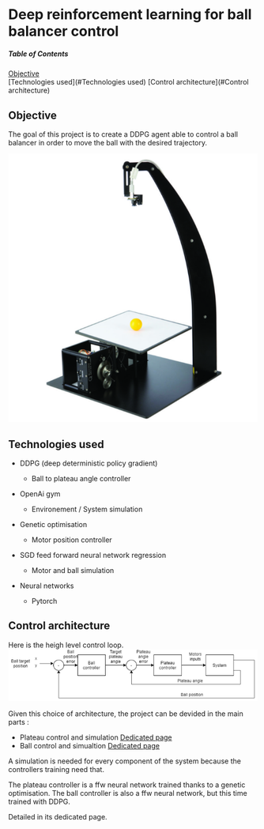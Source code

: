 # Deep reinforcement learning for ball balancer control
##### Table of Contents

[Objective](#Objective)  
[Technologies used](#Technologies used) 
[Control architecture](#Control architecture) 

## Objective

The goal of this project is to create a DDPG agent able to control a ball balancer in order to move the ball with the desired trajectory.

![alt text](misc/bb.PNG)

## Technologies used

* DDPG (deep deterministic policy gradient)
    * Ball to plateau angle controller
    
* OpenAi gym
    * Environement / System simulation
    
* Genetic optimisation
    * Motor position controller
  
* SGD feed forward neural network regression
  * Motor and ball simulation
  
* Neural networks
  * Pytorch
  
## Control architecture

Here is the heigh level control loop.
![alt text](misc/controlArchi.png)

Given this choice of architecture, the project can be devided in the main parts :
* Plateau control and simulation [Dedicated page](https://github.com/BenInTheBox/DRL-AI-Robotics/tree/main/python_code/src/motor_simulation)
* Ball control and simualtion [Dedicated page](https://github.com/BenInTheBox/DRL-AI-Robotics/tree/main/python_code/src/ball_simulation)

A simulation is needed for every component of the system because the controllers training need that.

The plateau controller is a ffw neural network trained thanks to a genetic optimisation. 
The ball controller is also a ffw neural network, but this time trained with DDPG.

Detailed in its dedicated page.
